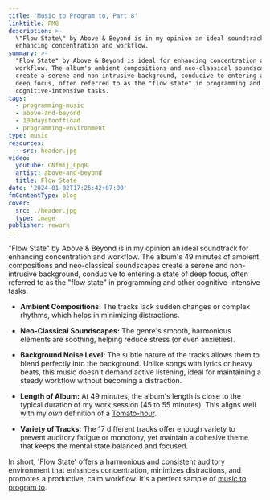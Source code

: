 ```yaml
---
title: 'Music to Program to, Part 8'
linktitle: PM8
description: >-
  \"Flow State\" by Above & Beyond is in my opinion an ideal soundtrack for
  enhancing concentration and workflow.
summary: >-
  "Flow State" by Above & Beyond is ideal for enhancing concentration and
  workflow. The album's ambient compositions and neo-classical soundscapes
  create a serene and non-intrusive background, conducive to entering a state of
  deep focus, often referred to as the "flow state" in programming and other
  cognitive-intensive tasks.
tags:
  - programming-music
  - above-and-beyond
  - 100daystooffload
  - programming-environment
type: music
resources:
  - src: header.jpg
video:
  youtube: CNfmij_Cpq8
  artist: above-and-beyond
  title: Flow State
date: '2024-01-02T17:26:42+07:00'
fmContentType: blog
cover:
  src: ./header.jpg
  type: image
publisher: rework
---
```


"Flow State" by Above & Beyond is in my opinion an ideal soundtrack for enhancing concentration and workflow. The album's 49 minutes of ambient compositions and neo-classical soundscapes create a serene and non-intrusive background, conducive to entering a state of deep focus, often referred to as the "flow state" in programming and other cognitive-intensive tasks.

* **Ambient Compositions:** The tracks lack sudden changes or complex rhythms, which helps in minimizing distractions.

* **Neo-Classical Soundscapes:** The genre's smooth, harmonious elements are soothing, helping reduce stress (or even anxieties).

* **Background Noise Level:** The subtle nature of the tracks allows them to blend perfectly into the background. Unlike songs with lyrics or heavy beats, this music doesn't demand active listening, ideal for maintaining a steady workflow without becoming a distraction.

* **Length of Album:** At 49 minutes, the album's length is close to the typical duration of my work session (45 to 55 minutes). This aligns well with my *own* definition of a [Tomato-hour](https://en.wikipedia.org/wiki/Pomodoro_Technique).

* **Variety of Tracks:** The 17 different tracks offer enough variety to prevent auditory fatigue or monotony, yet maintain a cohesive theme that keeps the mental state balanced and focused.

In short, 'Flow State' offers a harmonious and consistent auditory environment that enhances concentration, minimizes distractions, and promotes a productive, calm workflow. It's a perfect sample of [music to program to](/tags/programming-music/).
